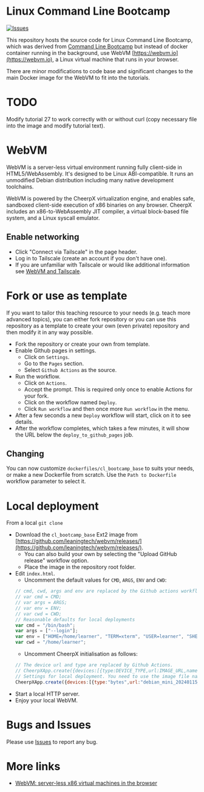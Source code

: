# Linux Command Line Bootcamp

[![Issues](https://img.shields.io/github/issues/leaningtech/webvm)](https://github.com/leaningtech/webvm/issues)

This repository hosts the source code for Linux Command Line Bootcamp, which was derived from [Command Line Bootcamp](https://github.com/command-line-bootcamp/cli-boot.camp) but instead of docker container running in the background, use WebVM [https://webvm.io](https://webvm.io), a Linux virtual machine that runs in your browser.

There are minor modifications to code base and significant changes to the main Docker image for the WebVM to fit into the tutorials.

# TODO

Modify tutorial 27 to work correctly with or without curl (copy necessary file into the image and modify tutorial text).

# WebVM

WebVM is a server-less virtual environment running fully client-side in HTML5/WebAssembly. It's designed to be Linux ABI-compatible. It runs an unmodified Debian distribution including many native development toolchains.

WebVM is powered by the CheerpX virtualization engine, and enables safe, sandboxed client-side execution of x86 binaries on any browser. CheerpX includes an x86-to-WebAssembly JIT compiler, a virtual block-based file system, and a Linux syscall emulator. 

## Enable networking

- Click "Connect via Tailscale" in the page header.
- Log in to Tailscale (create an account if you don't have one).
- If you are unfamiliar with Tailscale or would like additional information see [WebVM and Tailscale](/docs/Tailscale.md).

# Fork or use as template

If you want to tailor this teaching resource to your needs (e.g. teach more advanced topics), you can either fork repository or you can use this repository as a template to create your own (even private) repository and then modify it in any way possible.

- Fork the repository or create your own from template.
- Enable Github pages in settings.
	- Click on `Settings`.
	- Go to the `Pages` section.
	- Select `Github Actions` as the source.
- Run the workflow.
	- Click on `Actions`.
	- Accept the prompt. This is required only once to enable Actions for your fork.
	- Click on the workflow named `Deploy`.
	- Click `Run workflow` and then once more `Run workflow` in the menu.
- After a few seconds a new `Deploy` workflow will start, click on it to see details.
- After the workflow completes, which takes a few minutes, it will show the URL below the `deploy_to_github_pages` job.

## Changing  

You can now customize `dockerfiles/cl_bootcamp_base` to suits your needs, or make a new Dockerfile from scratch. Use the `Path to Dockerfile` workflow parameter to select it.

# Local deployment

From a local `git clone`

- Download the `cl_bootcamp_base` Ext2 image from [https://github.com/leaningtech/webvm/releases/](https://github.com/leaningtech/webvm/releases/).
	- You can also build your own by selecting the "Upload GitHub release" workflow option.
	- Place the image in the repository root folder.
- Edit `index.html`.
	- Uncomment the default values for `CMD`, `ARGS`, `ENV` and `CWD`:
	```javascript
	// cmd, cwd, args and env are replaced by the Github actions workflow.
	// var cmd = CMD;
	// var args = ARGS;
	// var env = ENV;
	// var cwd = CWD;
	// Reasonable defaults for local deployments
	var cmd = "/bin/bash";
	var args = ["--login"];
	var env = ["HOME=/home/learner", "TERM=xterm", "USER=learner", "SHELL=/bin/bash", "EDITOR=nano", "LANG=en_US.UTF-8", "LC_ALL=C"];
	var cwd = "/home/learner";
	```
	- Uncomment CheerpX initialisation as follows:
	```javascript
	// The device url and type are replaced by Github Actions.
	// CheerpXApp.create({devices:[{type:DEVICE_TYPE,url:IMAGE_URL,name:"block1"}],mounts:[{type:"ext2",dev:"block1",path:"/"},{type:"cheerpOS",dev:"/app",path:"/app"},{type:"cheerpOS",dev:"/str",path:"/data"},{type:"devs",dev:"",path:"/dev"}], networkInterface: networkInterface, activityInterface: {cpu: cpuCallback, dev: devCallback}}).then(runTest, failCallback);
	// Settings for local deployment. You need to use the image file name that you have in your directory.
	CheerpXApp.create({devices:[{type:"bytes",url:"debian_mini_20240115_7528113030.ext2",name:"block1"}],mounts:[{type:"ext2",dev:"block1",path:"/"},{type:"cheerpOS",dev:"/app",path:"/app"},{type:"cheerpOS",dev:"/str",path:"/data"},{type:"devs",dev:"",path:"/dev"}], networkInterface: networkInterface, activityInterface: {cpu: cpuCallback, dev: devCallback}}).then(runTest, failCallback);
	```
- Start a local HTTP server.
- Enjoy your local WebVM.

# Bugs and Issues

Please use [Issues](https://github.com/Pigrenok/command-line-bootcamp/issues) to report any bug.

# More links

- [WebVM: server-less x86 virtual machines in the browser](https://leaningtech.com/webvm-server-less-x86-virtual-machines-in-the-browser/)